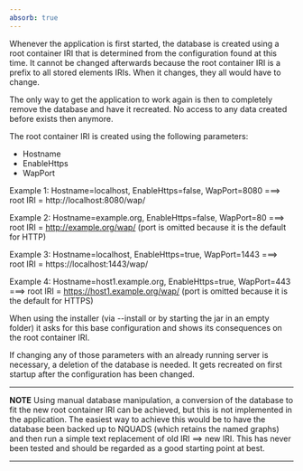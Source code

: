 ```yaml
---
absorb: true
---
```


Whenever the application is first started, the database is created using
a root container IRI that is determined from the configuration found at this time. It cannot be changed afterwards
because the root container IRI is a prefix to all stored elements IRIs. When it changes, they all would have to change.

The only way to get the application to work again is then to completely remove the database and have it recreated.
No access to any data created before exists then anymore.

The root container IRI is created using the following parameters:
- Hostname
- EnableHttps
- WapPort

Example 1: Hostname=localhost, EnableHttps=false, WapPort=8080
===> root IRI = http://localhost:8080/wap/

Example 2: Hostname=example.org, EnableHttps=false, WapPort=80
===> root IRI = http://example.org/wap/   (port is omitted because it is the default for HTTP)

Example 3: Hostname=localhost, EnableHttps=true, WapPort=1443
===> root IRI = https://localhost:1443/wap/

Example 4: Hostname=host1.example.org, EnableHttps=true, WapPort=443
===> root IRI = https://host1.example.org/wap/   (port is omitted because it is the default for HTTPS)

When using the installer (via --install or by starting the jar in an empty folder) it asks for this base configuration
and shows its consequences on the root container IRI.

If changing any of those parameters with an already running server is necessary, a deletion of the database is needed.
It gets recreated on first startup after the configuration has been changed.

---

**NOTE**
Using manual database manipulation, a conversion of the database to fit the new root container IRI can be achieved,
but this is not implemented in the application. The easiest way to achieve this would be to have the database
been backed up to NQUADS (which retains the named graphs) and then run a simple text replacement of old IRI ==> new IRI.
This has never been tested and should be regarded as a good starting point at best.

---